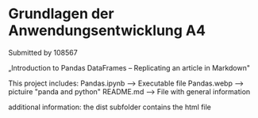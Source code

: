 # Grundlagen der Anwendungsentwicklung A4

Submitted by 108567

 „Introduction to Pandas DataFrames – Replicating an article in Markdown"

This project includes: 
Pandas.ipynb --> Executable file
Pandas.webp --> pictuire "panda and python"
README.md --> File with general information 

additional information:
the dist subfolder contains the html file


